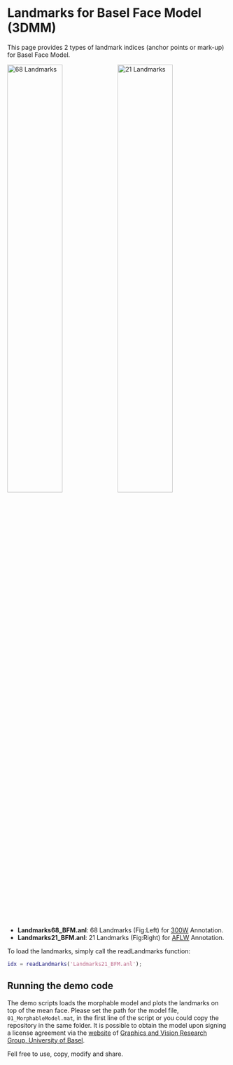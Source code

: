 # Landmarks for Basel Face Model (3DMM)
This page provides 2 types of landmark indices (anchor points or mark-up) for Basel Face Model.

<img src="https://github.com/anilbas/BFMLandmarks/blob/master/img/68.jpg" alt="68 Landmarks" width="50%"><img src="https://github.com/anilbas/BFMLandmarks/blob/master/img/21.jpg" alt="21 Landmarks" width="50%">

- **Landmarks68_BFM.anl**: 68 Landmarks (Fig:Left) for [300W](https://ibug.doc.ic.ac.uk/resources/300-W/) Annotation.
- **Landmarks21_BFM.anl**: 21 Landmarks (Fig:Right) for [AFLW](https://www.tugraz.at/institute/icg/research/team-bischof/lrs/downloads/aflw) Annotation.

To load the landmarks, simply call the readLandmarks function:

```matlab
idx = readLandmarks('Landmarks21_BFM.anl');
```

## Running the demo code

The demo scripts loads the morphable model and plots the landmarks on top of the mean face. Please set the path for the model file, `01_MorphableModel.mat`, in the first line of the script or you could copy the repository in the same folder. It is possible to obtain the model upon signing a license agreement via the [website](http://faces.cs.unibas.ch/bfm) of [Graphics and Vision Research Group, University of Basel](http://gravis.dmi.unibas.ch).

Fell free to use, copy, modify and share.
